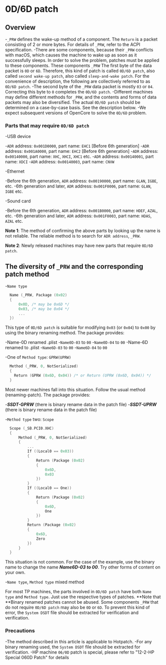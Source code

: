 # 0D/6D patch

## Overview

-`_PRW` defines the wake-up method of a component. The `Return` is a packet consisting of 2 or more bytes. For details of `_PRW`, refer to the ACPI specification.
-There are some components, because their `_PRW` conflicts with macOS, which causes the machine to wake up as soon as it successfully sleeps. In order to solve the problem, patches must be applied to these components. These components `_PRW` The first byte of the data packet is `0D` or `6D`. Therefore, this kind of patch is called `0D/6D patch`, also called `second wake-up patch`, also called `sleep-and-wake patch`. For the convenience of description, the following are collectively referred to as `0D/6D patch`.
-The second byte of the `_PRW` data packet is mostly `03` or `04`. Correcting this byte to `0` completes the `0D/6D patch`.
-Different machines may define different methods for `_PRW`, and the contents and forms of data packets may also be diversified. The actual `0D/6D patch` should be determined on a case-by-case basis. See the description below.
-We expect subsequent versions of OpenCore to solve the `0D/6D` problem.

### Parts that may require `0D/6D patch`

-USB device

  -`ADR` address: `0x001D0000`, part name: `EHC1` [Before 6th generation]
  -`ADR` address: `0x001A0000`, part name: `EHC2` [Before 6th generation]
  -`ADR` address: `0x00140000`, part name: `XHC`, `XHCI`, `XHC1` etc.
  -`ADR` address: `0x00140001`, part name: `XDCI`
  -`ADR` address: `0x00140003`, part name: `CNVW`

-Ethernet

  -Before the 6th generation, `ADR` address: `0x00190000`, part name: `GLAN`, `IGBE`, etc.
  -6th generation and later, `ADR` address: `0x001F0006`, part name: `GLAN`, `IGBE` etc.

-Sound card

  -Before the 6th generation, `ADR` address: `0x001B0000`, part name: `HDEF`, `AZAL`, etc.
  -6th generation and later, `ADR` address: `0x001F0003`, part name: `HDAS`, `AZAL` etc.

  **Note 1**: The method of confirming the above parts by looking up the name is not reliable. The reliable method is to search for `ADR address`, `_PRW`.

  **Note 2**: Newly released machines may have new parts that require `0D/6D patch`.

## The diversity of `_PRW` and the corresponding patch method

-`Name type`

  ```Swift
    Name (_PRW, Package (0x02)
    {
        0x0D, /* may be 0x6D */
        0x03, /* may be 0x04 */
        ...
    })
  ```

  This type of `0D/6D patch` is suitable for modifying `0x03` (or `0x04`) to `0x00` by using the binary renaming method. The package provides:

  -Name-0D renamed .plist
    -`Name0D-03` to `00`
    -`Name0D-04` to `00`
  -Name-6D renamed to .plist
    -`Name6D-03` to `00`
    -`Name6D-04` to `00`

-One of `Method type`: `GPRW(UPRW)`

  ```Swift
    Method (_PRW, 0, NotSerialized)
    {
      Return (GPRW (0x6D, 0x04)) /* or Return (UPRW (0x6D, 0x04)) */
    }
  ```

  Most newer machines fall into this situation. Follow the usual method (renaming-patch). The package provides:

  -***SSDT-GPRW*** (there is binary rename data in the patch file)
  -***SSDT-UPRW*** (there is binary rename data in the patch file)

-`Method type` two: `Scope`

  ```Swift
    Scope (_SB.PCI0.XHC)
    {
        Method (_PRW, 0, NotSerialized)
        {
            ...
            If ((Local0 == 0x03))
            {
                Return (Package (0x02)
                {
                    0x6D,
                    0x03
                })
            }
            If ((Local0 == One))
            {
                Return (Package (0x02)
                {
                    0x6D,
                    One
                })
            }
            Return (Package (0x02)
            {
                0x6D,
                Zero
            })
        }
    }
  ```

  This situation is not common. For the case of the example, use the binary name to change the name ***Name6D-03 to 00***. Try other forms of content on your own.

-`Name type`, `Method type` mixed method

  For most TP machines, the parts involved in `0D/6D patch` have both `Name type` and `Method type`. Just use the respective types of patches. **Note that **Binary renamed patches cannot be abused. Some components `_PRW` that do not require `0D/6D patch` may also be `0D` or `6D`. To prevent this kind of error, the `System DSDT` file should be extracted for verification and verification.

### Precautions

-The method described in this article is applicable to Hotpatch.
-For any binary renaming used, the `System DSDT` file should be extracted for verification.
-HP machine `06/0D` patch is special, please refer to "12-2-HP Special 060D Patch" for details
